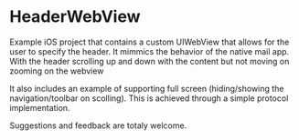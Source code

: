 # HeaderWebView

Example iOS project that contains a custom UIWebView that allows for the user to specify the header. It mimmics the behavior of the native mail app. With the header scrolling up and down with the content but not moving on zooming on the webview

It also includes an example of supporting full screen (hiding/showing the navigation/toolbar on scolling). This is achieved through a simple protocol implementation.

Suggestions and feedback are totaly welcome.
